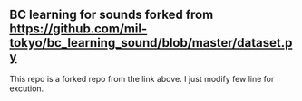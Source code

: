 ## BC learning for sounds forked from https://github.com/mil-tokyo/bc_learning_sound/blob/master/dataset.py

This repo is a forked repo from the link above.
I just modify few line for excution.